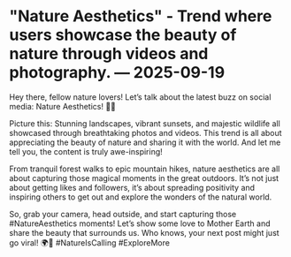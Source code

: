 # "Nature Aesthetics" - Trend where users showcase the beauty of nature through videos and photography. — 2025-09-19

Hey there, fellow nature lovers! Let’s talk about the latest buzz on social media: Nature Aesthetics! 🌿📸

Picture this: Stunning landscapes, vibrant sunsets, and majestic wildlife all showcased through breathtaking photos and videos. This trend is all about appreciating the beauty of nature and sharing it with the world. And let me tell you, the content is truly awe-inspiring!

From tranquil forest walks to epic mountain hikes, nature aesthetics are all about capturing those magical moments in the great outdoors. It’s not just about getting likes and followers, it’s about spreading positivity and inspiring others to get out and explore the wonders of the natural world.

So, grab your camera, head outside, and start capturing those #NatureAesthetics moments! Let’s show some love to Mother Earth and share the beauty that surrounds us. Who knows, your next post might just go viral! 🌍💫 #NatureIsCalling #ExploreMore